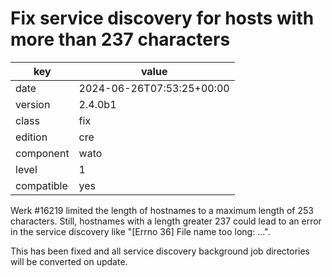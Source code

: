 [//]: # (werk v2)
# Fix service discovery for hosts with more than 237 characters

key        | value
---------- | ---
date       | 2024-06-26T07:53:25+00:00
version    | 2.4.0b1
class      | fix
edition    | cre
component  | wato
level      | 1
compatible | yes

Werk #16219 limited the length of hostnames to a maximum length of 253 characters.
Still, hostnames with a length greater 237 could lead to an error in the
service discovery like "[Errno 36] File name too long: ...".

This has been fixed and all service discovery background job directories will
be converted on update.
